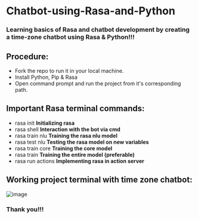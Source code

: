 # Chatbot-using-Rasa-and-Python
### Learning basics of Rasa and chatbot development by creating a time-zone chatbot using Rasa & Python!!!

## Procedure:
- Fork the repo to run it in your local machine.
- Install Python, Pip & Rasa
- Open command prompt and run the project from it's corresponding path.

## Important Rasa terminal commands:
- rasa init **Initializing rasa**
- rasa shell **Interaction with the bot via cmd**
- rasa train nlu **Training the rasa nlu model**
- rasa test nlu **Testing the rasa model on new variables**
- rasa train core **Training the core model**
- rasa train **Training the entire model (preferable)**
- rasa run actions **Implementing rasa in action server**

## Working project terminal with time zone chatbot:

![image](https://github.com/subhashreegre/Chatbot-using-Rasa-and-Python/assets/116090645/04e3eb96-edaf-4fd8-a906-1d20ca57d3a4)


### Thank you!!!
